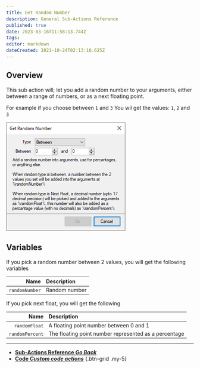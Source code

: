 ```yaml
---
title: Get Random Number
description: General Sub-Actions Reference
published: true
date: 2023-03-16T11:58:13.744Z
tags: 
editor: markdown
dateCreated: 2021-10-24T02:13:10.625Z
---
```


## Overview
This sub action will; let you add a random number to your arguments, either between a range of numbers, or as a next floating point.

For example if you choose between `1` and `3`
You wil get the values: `1`, `2` and `3`

![sub-action-get-random-number.png](/sub-action-get-random-number.png)

## Variables

If you pick a random number between 2 values, you will get the following variables

Name | Description
----:|:------------
`randomNumber` | Random number

If you pick next float, you will get the following

Name | Description
----:|:------------
`randomFloat` | A floating point number between 0 and 1
`randomPercent` | The floating point number represented as a percentage

---

- [<i class="mdi mdi-chevron-left"></i>**Sub-Actions Reference *Go Back***](/Sub-Actions)  
- [<i class="mdi mdi-code-braces primary--text"></i>**Code *Custom code actions***](/Sub-Actions/Code)
{.btn-grid .my-5}